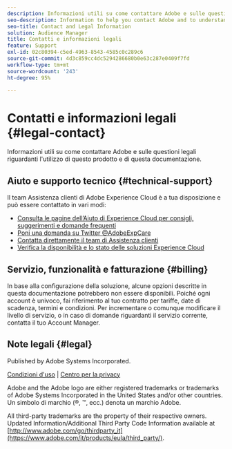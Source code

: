 ```yaml
---
description: Informazioni utili su come contattare Adobe e sulle questioni legali riguardanti l'utilizzo di questo prodotto e di questa documentazione.
seo-description: Information to help you contact Adobe and to understand the legal issues concerning your use of this product and documentation.
seo-title: Contact and Legal Information
solution: Audience Manager
title: Contatti e informazioni legali
feature: Support
exl-id: 02c80394-c5ed-4963-8543-4585c0c289c6
source-git-commit: 4d3c859cc4dc5294286680b0e63c287e0409f7fd
workflow-type: tm+mt
source-wordcount: '243'
ht-degree: 95%

---
```


# Contatti e informazioni legali {#legal-contact}

Informazioni utili su come contattare Adobe e sulle questioni legali riguardanti l&#39;utilizzo di questo prodotto e di questa documentazione.

## Aiuto e supporto tecnico {#technical-support}

Il team Assistenza clienti di Adobe Experience Cloud è a tua disposizione e può essere contattato in vari modi:

* [Consulta le pagine dell’Aiuto di Experience Cloud per consigli, suggerimenti e domande frequenti](https://helpx.adobe.com/it/support.ec.html)
* [Poni una domanda su Twitter @AdobeExpCare](https://twitter.com/AdobeExpCare)
* [Contatta direttamente il team di Assistenza clienti](https://helpx.adobe.com/it/contact/enterprise-support.ec.html)
* [Verifica la disponibilità e lo stato delle soluzioni Experience Cloud](https://status.adobe.com/)

## Servizio, funzionalità e fatturazione {#billing}

In base alla configurazione della soluzione, alcune opzioni descritte in questa documentazione potrebbero non essere disponibili. Poiché ogni account è univoco, fai riferimento al tuo contratto per tariffe, date di scadenza, termini e condizioni. Per incrementare o comunque modificare il livello di servizio, o in caso di domande riguardanti il servizio corrente, contatta il tuo Account Manager.

## Note legali {#legal}

Published by Adobe Systems Incorporated.

[Condizioni d&#39;uso](https://www.adobe.com/it/legal/terms.html) | [Centro per la privacy](https://www.adobe.com/it/privacy.html)

Adobe and the Adobe logo are either registered trademarks or trademarks of Adobe Systems Incorporated in the United States and/or other countries. Un simbolo di marchio (®, ™, ecc.) denota un marchio Adobe.

All third-party trademarks are the property of their respective owners. Updated Information/Additional Third Party Code Information available at [http://www.adobe.com/go/thirdparty_it](https://www.adobe.com/it/products/eula/third_party/).
